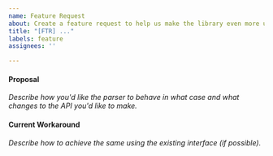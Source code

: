 ```yaml
---
name: Feature Request
about: Create a feature request to help us make the library even more useful
title: "[FTR] ..."
labels: feature
assignees: ''

---
```


#### Proposal
_Describe how you'd like the parser to behave in what case and what changes to the API you'd like to make._

#### Current Workaround
_Describe how to achieve the same using the existing interface (if possible)._
